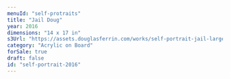 ```yaml
---
menuId: "self-protraits"
title: "Jail Doug"
year: 2016
dimensions: "14 x 17 in"
s3Url: "https://assets.douglasferrin.com/works/self-portrait-jail-large.jpg"
category: "Acrylic on Board"
forSale: true
draft: false
id: "self-portrait-2016"
---
```

